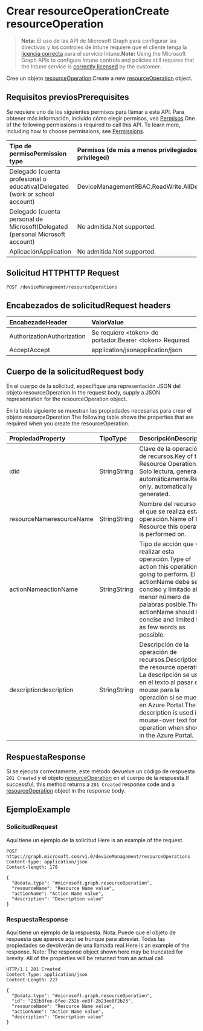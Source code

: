 # <a name="create-resourceoperation"></a><span data-ttu-id="02564-101">Crear resourceOperation</span><span class="sxs-lookup"><span data-stu-id="02564-101">Create resourceOperation</span></span>

> <span data-ttu-id="02564-102">**Nota:** El uso de las API de Microsoft Graph para configurar las directivas y los controles de Intune requiere que el cliente tenga la [licencia correcta](https://go.microsoft.com/fwlink/?linkid=839381) para el servicio Intune.</span><span class="sxs-lookup"><span data-stu-id="02564-102">**Note:** Using the Microsoft Graph APIs to configure Intune controls and policies still requires that the Intune service is [correctly licensed](https://go.microsoft.com/fwlink/?linkid=839381) by the customer.</span></span>

<span data-ttu-id="02564-103">Cree un objeto [resourceOperation](../resources/intune_rbac_resourceoperation.md).</span><span class="sxs-lookup"><span data-stu-id="02564-103">Create a new [resourceOperation](../resources/intune_rbac_resourceoperation.md) object.</span></span>
## <a name="prerequisites"></a><span data-ttu-id="02564-104">Requisitos previos</span><span class="sxs-lookup"><span data-stu-id="02564-104">Prerequisites</span></span>
<span data-ttu-id="02564-p101">Se requiere uno de los siguientes permisos para llamar a esta API. Para obtener más información, incluido cómo elegir permisos, vea [Permisos](../../../concepts/permissions_reference.md).</span><span class="sxs-lookup"><span data-stu-id="02564-p101">One of the following permissions is required to call this API. To learn more, including how to choose permissions, see [Permissions](../../../concepts/permissions_reference.md).</span></span>

|<span data-ttu-id="02564-107">Tipo de permiso</span><span class="sxs-lookup"><span data-stu-id="02564-107">Permission type</span></span>|<span data-ttu-id="02564-108">Permisos (de más a menos privilegiados)</span><span class="sxs-lookup"><span data-stu-id="02564-108">Permissions (from most to least privileged)</span></span>|
|:---|:---|
|<span data-ttu-id="02564-109">Delegado (cuenta profesional o educativa)</span><span class="sxs-lookup"><span data-stu-id="02564-109">Delegated (work or school account)</span></span>|<span data-ttu-id="02564-110">DeviceManagementRBAC.ReadWrite.All</span><span class="sxs-lookup"><span data-stu-id="02564-110">DeviceManagementRBAC.ReadWrite.All</span></span>|
|<span data-ttu-id="02564-111">Delegado (cuenta personal de Microsoft)</span><span class="sxs-lookup"><span data-stu-id="02564-111">Delegated (personal Microsoft account)</span></span>|<span data-ttu-id="02564-112">No admitida.</span><span class="sxs-lookup"><span data-stu-id="02564-112">Not supported.</span></span>|
|<span data-ttu-id="02564-113">Aplicación</span><span class="sxs-lookup"><span data-stu-id="02564-113">Application</span></span>|<span data-ttu-id="02564-114">No admitida.</span><span class="sxs-lookup"><span data-stu-id="02564-114">Not supported.</span></span>|

## <a name="http-request"></a><span data-ttu-id="02564-115">Solicitud HTTP</span><span class="sxs-lookup"><span data-stu-id="02564-115">HTTP Request</span></span>
<!-- {
  "blockType": "ignored"
}
-->
``` http
POST /deviceManagement/resourceOperations
```

## <a name="request-headers"></a><span data-ttu-id="02564-116">Encabezados de solicitud</span><span class="sxs-lookup"><span data-stu-id="02564-116">Request headers</span></span>
|<span data-ttu-id="02564-117">Encabezado</span><span class="sxs-lookup"><span data-stu-id="02564-117">Header</span></span>|<span data-ttu-id="02564-118">Valor</span><span class="sxs-lookup"><span data-stu-id="02564-118">Value</span></span>|
|:---|:---|
|<span data-ttu-id="02564-119">Authorization</span><span class="sxs-lookup"><span data-stu-id="02564-119">Authorization</span></span>|<span data-ttu-id="02564-120">Se requiere &lt;token&gt; de portador.</span><span class="sxs-lookup"><span data-stu-id="02564-120">Bearer &lt;token&gt; Required.</span></span>|
|<span data-ttu-id="02564-121">Accept</span><span class="sxs-lookup"><span data-stu-id="02564-121">Accept</span></span>|<span data-ttu-id="02564-122">application/json</span><span class="sxs-lookup"><span data-stu-id="02564-122">application/json</span></span>|

## <a name="request-body"></a><span data-ttu-id="02564-123">Cuerpo de la solicitud</span><span class="sxs-lookup"><span data-stu-id="02564-123">Request body</span></span>
<span data-ttu-id="02564-124">En el cuerpo de la solicitud, especifique una representación JSON del objeto resourceOperation.</span><span class="sxs-lookup"><span data-stu-id="02564-124">In the request body, supply a JSON representation for the resourceOperation object.</span></span>

<span data-ttu-id="02564-125">En la tabla siguiente se muestran las propiedades necesarias para crear el objeto resourceOperation.</span><span class="sxs-lookup"><span data-stu-id="02564-125">The following table shows the properties that are required when you create the resourceOperation.</span></span>

|<span data-ttu-id="02564-126">Propiedad</span><span class="sxs-lookup"><span data-stu-id="02564-126">Property</span></span>|<span data-ttu-id="02564-127">Tipo</span><span class="sxs-lookup"><span data-stu-id="02564-127">Type</span></span>|<span data-ttu-id="02564-128">Descripción</span><span class="sxs-lookup"><span data-stu-id="02564-128">Description</span></span>|
|:---|:---|:---|
|<span data-ttu-id="02564-129">id</span><span class="sxs-lookup"><span data-stu-id="02564-129">id</span></span>|<span data-ttu-id="02564-130">String</span><span class="sxs-lookup"><span data-stu-id="02564-130">String</span></span>|<span data-ttu-id="02564-131">Clave de la operación de recursos.</span><span class="sxs-lookup"><span data-stu-id="02564-131">Key of the Resource Operation.</span></span> <span data-ttu-id="02564-132">Solo lectura, generada automáticamente.</span><span class="sxs-lookup"><span data-stu-id="02564-132">Read-only, automatically generated.</span></span>|
|<span data-ttu-id="02564-133">resourceName</span><span class="sxs-lookup"><span data-stu-id="02564-133">resourceName</span></span>|<span data-ttu-id="02564-134">String</span><span class="sxs-lookup"><span data-stu-id="02564-134">String</span></span>|<span data-ttu-id="02564-135">Nombre del recurso en el que se realiza esta operación.</span><span class="sxs-lookup"><span data-stu-id="02564-135">Name of the Resource this operation is performed on.</span></span>|
|<span data-ttu-id="02564-136">actionName</span><span class="sxs-lookup"><span data-stu-id="02564-136">actionName</span></span>|<span data-ttu-id="02564-137">String</span><span class="sxs-lookup"><span data-stu-id="02564-137">String</span></span>|<span data-ttu-id="02564-138">Tipo de acción que va a realizar esta operación.</span><span class="sxs-lookup"><span data-stu-id="02564-138">Type of action this operation is going to perform.</span></span> <span data-ttu-id="02564-139">El actionName debe ser conciso y limitado al menor número de palabras posible.</span><span class="sxs-lookup"><span data-stu-id="02564-139">The actionName should be concise and limited to as few words as possible.</span></span>|
|<span data-ttu-id="02564-140">description</span><span class="sxs-lookup"><span data-stu-id="02564-140">description</span></span>|<span data-ttu-id="02564-141">String</span><span class="sxs-lookup"><span data-stu-id="02564-141">String</span></span>|<span data-ttu-id="02564-142">Descripción de la operación de recursos.</span><span class="sxs-lookup"><span data-stu-id="02564-142">Description of the resource operation.</span></span> <span data-ttu-id="02564-143">La descripción se usa en el texto al pasar el mouse para la operación si se muestra en Azure Portal.</span><span class="sxs-lookup"><span data-stu-id="02564-143">The description is used in mouse-over text for the operation when shown in the Azure Portal.</span></span>|



## <a name="response"></a><span data-ttu-id="02564-144">Respuesta</span><span class="sxs-lookup"><span data-stu-id="02564-144">Response</span></span>
<span data-ttu-id="02564-145">Si se ejecuta correctamente, este método devuelve un código de respuesta `201 Created` y el objeto [resourceOperation](../resources/intune_rbac_resourceoperation.md) en el cuerpo de la respuesta.</span><span class="sxs-lookup"><span data-stu-id="02564-145">If successful, this method returns a `201 Created` response code and a [resourceOperation](../resources/intune_rbac_resourceoperation.md) object in the response body.</span></span>

## <a name="example"></a><span data-ttu-id="02564-146">Ejemplo</span><span class="sxs-lookup"><span data-stu-id="02564-146">Example</span></span>
### <a name="request"></a><span data-ttu-id="02564-147">Solicitud</span><span class="sxs-lookup"><span data-stu-id="02564-147">Request</span></span>
<span data-ttu-id="02564-148">Aquí tiene un ejemplo de la solicitud.</span><span class="sxs-lookup"><span data-stu-id="02564-148">Here is an example of the request.</span></span>
``` http
POST https://graph.microsoft.com/v1.0/deviceManagement/resourceOperations
Content-type: application/json
Content-length: 178

{
  "@odata.type": "#microsoft.graph.resourceOperation",
  "resourceName": "Resource Name value",
  "actionName": "Action Name value",
  "description": "Description value"
}
```

### <a name="response"></a><span data-ttu-id="02564-149">Respuesta</span><span class="sxs-lookup"><span data-stu-id="02564-149">Response</span></span>
<span data-ttu-id="02564-p105">Aquí tiene un ejemplo de la respuesta. Nota: Puede que el objeto de respuesta que aparece aquí se trunque para abreviar. Todas las propiedades se devolverán de una llamada real.</span><span class="sxs-lookup"><span data-stu-id="02564-p105">Here is an example of the response. Note: The response object shown here may be truncated for brevity. All of the properties will be returned from an actual call.</span></span>
``` http
HTTP/1.1 201 Created
Content-Type: application/json
Content-Length: 227

{
  "@odata.type": "#microsoft.graph.resourceOperation",
  "id": "232b8fee-8fee-232b-ee8f-2b23ee8f2b23",
  "resourceName": "Resource Name value",
  "actionName": "Action Name value",
  "description": "Description value"
}
```








